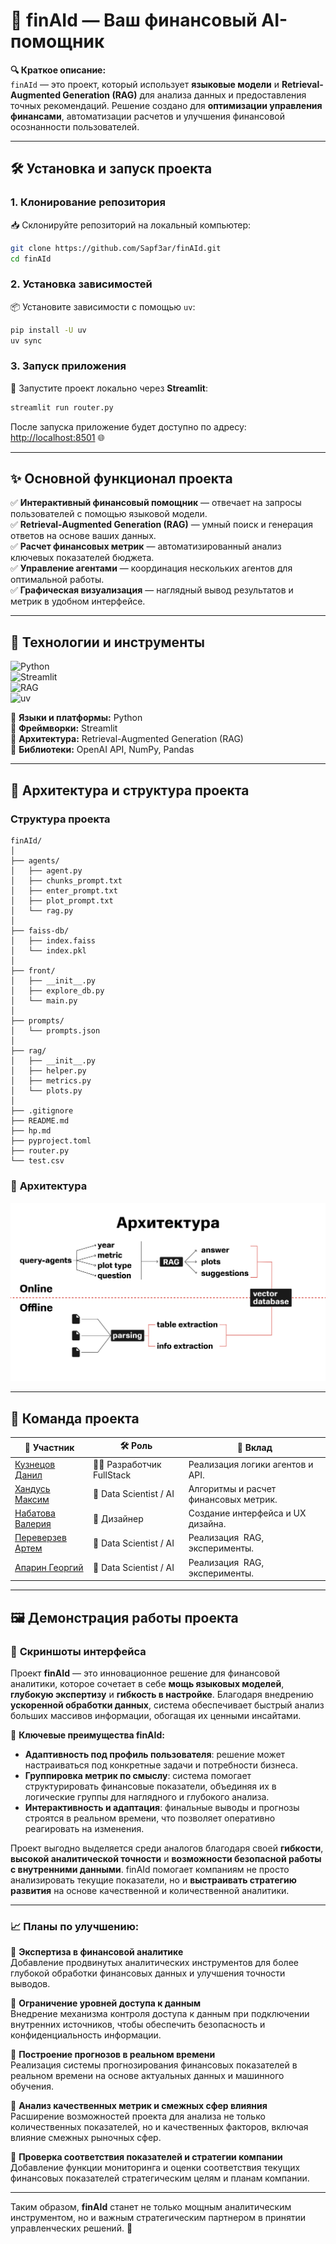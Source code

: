 # 🚀 **finAId** — Ваш финансовый AI-помощник

**🔍 Краткое описание:**  
`finAId` — это проект, который использует **языковые модели** и **Retrieval-Augmented Generation (RAG)** для анализа данных и предоставления точных рекомендаций. Решение создано для **оптимизации управления финансами**, автоматизации расчетов и улучшения финансовой осознанности пользователей.

---

## 🛠️ **Установка и запуск проекта**

### **1. Клонирование репозитория**  
📥 Склонируйте репозиторий на локальный компьютер:

```bash
git clone https://github.com/Sapf3ar/finAId.git
cd finAId
```

### **2. Установка зависимостей**  
📦 Установите зависимости с помощью `uv`:

```bash
pip install -U uv
uv sync
```

### **3. Запуск приложения**  
🚀 Запустите проект локально через **Streamlit**:

```bash
streamlit run router.py
```

После запуска приложение будет доступно по адресу: [http://localhost:8501](http://localhost:8501) 🌐  

---

## ✨ **Основной функционал проекта**

✅ **Интерактивный финансовый помощник** — отвечает на запросы пользователей с помощью языковой модели.  
✅ **Retrieval-Augmented Generation (RAG)** — умный поиск и генерация ответов на основе ваших данных.  
✅ **Расчет финансовых метрик** — автоматизированный анализ ключевых показателей бюджета.  
✅ **Управление агентами** — координация нескольких агентов для оптимальной работы.  
✅ **Графическая визуализация** — наглядный вывод результатов и метрик в удобном интерфейсе.  

---

## 🧰 **Технологии и инструменты**

![Python](https://img.shields.io/badge/Python-3.9-blue?style=flat-square)  
![Streamlit](https://img.shields.io/badge/Streamlit-1.15.0-brightgreen?style=flat-square)  
![RAG](https://img.shields.io/badge/RAG-Enabled-orange?style=flat-square)  
![uv](https://img.shields.io/badge/Package_Manager-uv-yellow?style=flat-square)  

🔹 **Языки и платформы:** Python  
🔹 **Фреймворки:** Streamlit  
🔹 **Архитектура:** Retrieval-Augmented Generation (RAG)  
🔹 **Библиотеки:** OpenAI API, NumPy, Pandas  

---

## 📂 **Архитектура и структура проекта**

### **Структура проекта**  

```plaintext
finAId/
│
├── agents/                    
│   ├── agent.py                
│   ├── chunks_prompt.txt       
│   ├── enter_prompt.txt        
│   ├── plot_prompt.txt         
│   └── rag.py                  
│
├── faiss-db/
│   ├── index.faiss             
│   └── index.pkl               
│
├── front/          
│   ├── __init__.py             
│   ├── explore_db.py           
│   └── main.py                 
│
├── prompts/
│   └── prompts.json            
│
├── rag/          
│   ├── __init__.py             
│   ├── helper.py               
│   ├── metrics.py              
│   └── plots.py                
│                
├── .gitignore                            
├── README.md                   
├── hp.md                       
├── pyproject.toml              
├── router.py                   
└── test.csv                    

```

### 🧩 **Архитектура**  

![](https://github.com/veilanexyz/pictures/blob/main/arch.png)  

---

## 👥 **Команда проекта**

| 👤 Участник           | 🛠️ Роль                   | 🎯 Вклад                                |
|-----------------------|---------------------------|----------------------------------------|
| [Кузнецов Данил](https://github.com/Sapf3ar) | 👨‍💻 Разработчик FullStack   | Реализация логики агентов и API.       |
| [Хандусь Максим](https://github.com/MaksKhan) | 🤖 Data Scientist / AI    | Алгоритмы и расчет финансовых метрик.  |
| [Набатова Валерия](https://github.com/veilanexyz) | 🎨 Дизайнер         | Создание интерфейса и UX дизайна.      |
| [Переверзев Артем](https://t.me/astifer) | 🤖 Data Scientist / AI       | Реализация  RAG, эксперименты.        |
| [Апарин Георгий](https://github.com/Egorgij21) | 🤖 Data Scientist / AI       | Реализация  RAG, эксперименты.        |

---

## 🖼️ **Демонстрация работы проекта**

### 📸 **Скриншоты интерфейса**  


Проект **finAId** — это инновационное решение для финансовой аналитики, которое сочетает в себе **мощь языковых моделей**, **глубокую экспертизу** и **гибкость в настройке**. Благодаря внедрению **ускоренной обработки данных**, система обеспечивает быстрый анализ больших массивов информации, обогащая их ценными инсайтами.

🔹 **Ключевые преимущества finAId:**  
- **Адаптивность под профиль пользователя**: решение может настраиваться под конкретные задачи и потребности бизнеса.  
- **Группировка метрик по смыслу**: система помогает структурировать финансовые показатели, объединяя их в логические группы для наглядного и глубокого анализа.  
- **Интерактивность и адаптация**: финальные выводы и прогнозы строятся в реальном времени, что позволяет оперативно реагировать на изменения.  

Проект выгодно выделяется среди аналогов благодаря своей **гибкости**, **высокой аналитической точности** и **возможности безопасной работы с внутренними данными**. finAId помогает компаниям не просто анализировать текущие показатели, но и **выстраивать стратегию развития** на основе качественной и количественной аналитики.

---

### 📈 **Планы по улучшению:**

🔹 **Экспертиза в финансовой аналитике**  
Добавление продвинутых аналитических инструментов для более глубокой обработки финансовых данных и улучшения точности выводов.

🔹 **Ограничение уровней доступа к данным**  
Внедрение механизма контроля доступа к данным при подключении внутренних источников, чтобы обеспечить безопасность и конфиденциальность информации.

🔹 **Построение прогнозов в реальном времени**  
Реализация системы прогнозирования финансовых показателей в реальном времени на основе актуальных данных и машинного обучения.

🔹 **Анализ качественных метрик и смежных сфер влияния**  
Расширение возможностей проекта для анализа не только количественных показателей, но и качественных факторов, включая влияние смежных рыночных сфер.

🔹 **Проверка соответствия показателей и стратегии компании**  
Добавление функции мониторинга и оценки соответствия текущих финансовых показателей стратегическим целям и планам компании.

---  
Таким образом, **finAId** станет не только мощным аналитическим инструментом, но и важным стратегическим партнером в принятии управленческих решений. 🚀
